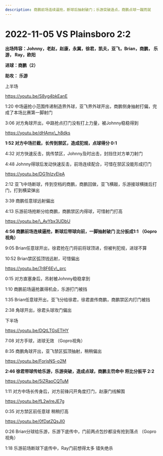 ```yaml
---
description: 商鹏前场连续逼抢，断球后抽射破门；乐游突破造点，商鹏点球一蹴而就
---
```


# 2022-11-05 VS Plainsboro 2:2

**出场阵容：Johnny，老赵，赵康，永冀，徐君，凯夫，亚飞，Brian，商鹏， 乐游， Ray，欧阳**

**进球：商鹏（2）**&#x20;

**助攻： 乐游**

上半场

https://youtu.be/S8yg4bkEanE

1:20 中场逼抢小范围传递制造界外球，亚飞界外球开出，商鹏侧身抽射打偏，完成了本场比赛第一脚射门&#x20;

3:06 对方角球开出，中路抢点打门没有打上力量，被Johnny稳稳得到

https://youtu.be/dHAmx\_h8dks

**1:52 对方中场拦截，长传到禁区，造成犯规，点球得分 0:1**&#x20;

4:32 对方快速反击，挑传禁区，Johnny及时出击，封挡住对方单刀射门&#x20;

4:48 Johnny得球后发动快速反击，前场连续配合，可惜在禁区没能形成打门

https://youtu.be/DG1hIzvEleA

2:12 亚飞中场断球，传到空档的商鹏，商鹏回做，亚飞横敲，乐游接球横拨后打门，打到横梁弹出&#x20;

3:39 商鹏任意球远射偏出&#x20;

4:13 乐游前场抢断分给商鹏，商鹏禁区内得球，可惜射门打高

https://youtu.be/\_AvYbx3UDbU

**4:56 商鹏前场连续逼抢，断球后带球向前，一脚抽射破门 比分扳成1:1 （Gopro视角）**

9:05 Brian任意球开出，徐君抢在门将前将球顶进，但被判犯规，进球不算

10:52 Brian禁区弧顶钱远射，可惜偏出

https://youtu.be/7r8F6Ev\_prc

0:15 对方直塞身后，吊射被Johnny稳稳拿到&#x20;

1:10 商鹏前场逼抢赢得机会，乐游打门被挡&#x20;

1:35 Brian任意球开出，亚飞分给徐君，徐君直传商鹏，商鹏禁区内打门被挡&#x20;

2:38 角球开出，徐君头球攻门偏出

下半场

https://youtu.be/DQtLTGsETHY



7:08 对方手球，进球无效 （Gopro视角）&#x20;

8:35 商鹏角球开出，亚飞禁区弧顶抽射，稍稍偏出

https://youtu.be/ForjsNS-o2M

**2:46 徐君带球传给乐游，乐游突破，造成点球，商鹏主罚命中 将比分扳平 2:2**

https://youtu.be/5iZRaoCQTuM

1:11 对方中场长传身后，对方前锋闪开角度打门，赵康门线解围

https://youtu.be/fL2wlreJE7g

0:35 对方禁区前任意球 稍稍打高

https://youtu.be/0fDatZQsJI0

0:26 Brian分球给乐游，乐游下底传中，门前两点包抄都没有抢到落点 （Gopro视角）&#x20;

1:18 乐游前场断球下底传中，Ray门前想得太多 错失绝杀
